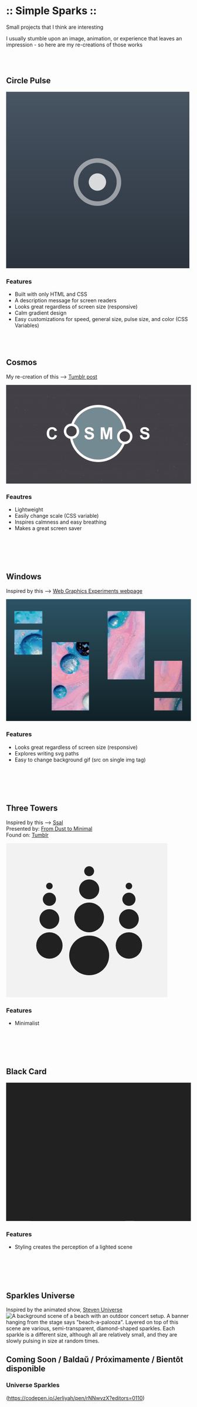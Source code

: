 # :: Simple Sparks ::
Small projects that I think are interesting

I usually stumble upon an image, animation, or experience that leaves an impression - so here are my re-creations of those works

<br/><br/>


## Circle Pulse
![demo of circle-pulse project](circle-pulse/screenshot.gif)

### Features
- Built with only HTML and CSS
- A description message for screen readers
- Looks great regardless of screen size (responsive)
- Calm gradient design
- Easy customizations for speed, general size, pulse size, and color (CSS Variables)
<br/><br/><br/><br/>


## Cosmos
My re-creation of this --> [Tumblr post](http://spaceeblack.tumblr.com/post/151290842256)<br>


![demo of Cosmos project](cosmos/screenshots/one.gif)

### Feautres
- Lightweight
- Easily change scale (CSS variable)
- Inspires calmness and easy breathing
- Makes a great screen saver

<br/><br/><br/><br/>


## Windows
Inspired by this --> [Web Graphics Experiments webpage](https://experiments.p5aholic.me/day/008/)<br>

![demo of Windows project](windows/screenshot.gif)

### Features
- Looks great regardless of screen size (responsive)
- Explores writing svg paths
- Easy to change background gif (src on single img tag)

<br/><br/><br/><br/>


## Three Towers
Inspired by this --> [Ssal](https://fromdusttominimal.tumblr.com/post/184204864668/ssal) <br>
Presented by: [From Dust to Minimal](https://fromdusttominimal.tumblr.com/)<br>
Found on: [Tumblr](https://www.tumblr.com/)

![3 Towers Project screenshot. There are three transparent columns, each containing 4 dots where the dots become larger the further down they are in the column, the column in the middle has slightly large dots than those beside it](./three-towers/screenshot.png)

### Features
- Minimalist

<br/><br/><br/><br/>


## Black Card

![Black card demo. The scene is dark, a black card with that says '::J::' (my trademark) in white letters moves from the bottom of the screen to the center. As it moves, a white gradient square fades in a slips just below the card. The view is relatively simple, but what is most striking is that the gradients on the squares create perception that there is a light source](./black-card/screenshot.gif)

### Features
- Styling creates the perception of a lighted scene

<br/><br/><br/><br/>


## Sparkles Universe
Inspired by the animated show, [Steven Universe](https://steven-universe.fandom.com/wiki/Steven_Universe_(TV_series))
![A background scene of a beach with an outdoor concert setup. A banner hanging from the stage says "beach-a-palooza". Layered on top of this scene are various, semi-transparent, diamond-shaped sparkles. Each sparkle is a different size, although all are relatively small, and they are slowly pulsing in size at random times.](./sparkles-universe/screenshot.gif)



## Coming Soon / Baldaŭ / Próximamente / Bientôt disponible
### Universe Sparkles
(https://codepen.io/Jerliyah/pen/rNNwvzX?editors=0110)




